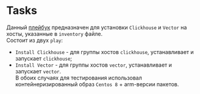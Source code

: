 # Tasks

Данный [плейбук](playbook/site.yml) предназначен для установки `Clickhouse` и `Vector` на хосты, указанные в `inventory` файле.  
Состоит из двух `play`:  
  * `Install Clickhouse` - для группы хостов `clickhouse`, устанавливает и запускает `clickhouse`;  
  * `Install Vector` - для группы хостов `vector`, устанавливает и запускает `vector`.  
В обоих случаях для тестирования использовал контейнеризированный образ `Centos 8` + arm-версии пакетов.  
